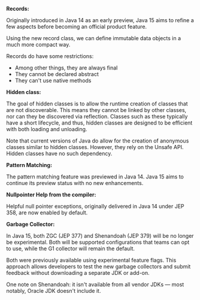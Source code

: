 
**Records:**

Originally introduced in Java 14 as an early preview, Java 15 aims to refine a few aspects before becoming an official product feature.

Using the new record class, we can define immutable data objects in a much more compact way.

Records do have some restrictions:
- Among other things, they are always final
- They cannot be declared abstract
- They can't use native methods

**Hidden class:**

The goal of hidden classes is to allow the runtime creation of classes that are not discoverable. This means they cannot be linked by other classes, nor can they be discovered via reflection. Classes such as these typically have a short lifecycle, and thus, hidden classes are designed to be efficient with both loading and unloading.

Note that current versions of Java do allow for the creation of anonymous classes similar to hidden classes. However, they rely on the Unsafe API. Hidden classes have no such dependency.

**Pattern Matching:**

The pattern matching feature was previewed in Java 14.
Java 15 aims to continue its preview status with no new enhancements.

**Nullpointer Help from the compiler:**

Helpful null pointer exceptions, originally delivered in Java 14 under JEP 358, are now enabled by default.

**Garbage Collector:**

In Java 15, both ZGC (JEP 377) and Shenandoah (JEP 379) will be no longer be experimental. Both will be supported configurations that teams can opt to use, while the G1 collector will remain the default.

Both were previously available using experimental feature flags. This approach allows developers to test the new garbage collectors and submit feedback without downloading a separate JDK or add-on.

One note on Shenandoah: it isn't available from all vendor JDKs — most notably, Oracle JDK doesn't include it.